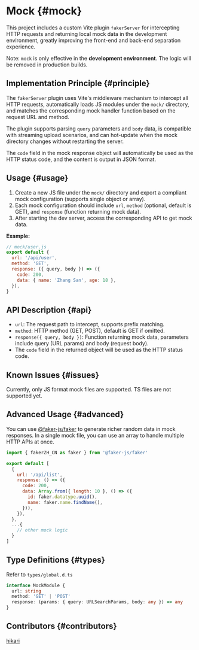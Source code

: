 # Mock {#mock}

This project includes a custom Vite plugin `fakerServer` for intercepting HTTP requests and returning local mock data in the development environment, greatly improving the front-end and back-end separation experience.

Note: `mock` is only effective in the **development environment**. The logic will be removed in production builds.

## Implementation Principle {#principle}

The `fakerServer` plugin uses Vite's middleware mechanism to intercept all HTTP requests, automatically loads JS modules under the `mock/` directory, and matches the corresponding mock handler function based on the request URL and method.

The plugin supports parsing `query` parameters and `body` data, is compatible with streaming upload scenarios, and can hot-update when the mock directory changes without restarting the server.

The `code` field in the mock response object will automatically be used as the HTTP status code, and the content is output in JSON format.

## Usage {#usage}

1. Create a new JS file under the `mock/` directory and export a compliant mock configuration (supports single object or array).
2. Each mock configuration should include `url`, `method` (optional, default is GET), and `response` (function returning mock data).
3. After starting the dev server, access the corresponding API to get mock data.

**Example:**

```js
// mock/user.js
export default {
  url: '/api/user',
  method: 'GET',
  response: ({ query, body }) => ({
    code: 200,
    data: { name: 'Zhang San', age: 18 },
  }),
}
```

## API Description {#api}

- `url`: The request path to intercept, supports prefix matching.
- `method`: HTTP method (GET, POST), default is GET if omitted.
- `response({ query, body })`: Function returning mock data, parameters include query (URL params) and body (request body).
- The `code` field in the returned object will be used as the HTTP status code.

## Known Issues {#issues}

Currently, only JS format mock files are supported. TS files are not supported yet.

## Advanced Usage {#advanced}

You can use [@faker-js/faker](https://github.com/faker-js/faker) to generate richer random data in mock responses. In a single mock file, you can use an array to handle multiple HTTP APIs at once.

```js
import { fakerZH_CN as faker } from '@faker-js/faker'

export default [
  {
    url: '/api/list',
    response: () => ({
      code: 200,
      data: Array.from({ length: 10 }, () => ({
        id: faker.datatype.uuid(),
        name: faker.name.findName(),
      })),
    }),
  },
  ...{
    // other mock logic
  }
]
```

## Type Definitions {#types}

Refer to `types/global.d.ts`

```ts
interface MockModule {
  url: string
  method: 'GET' | 'POST'
  response: (params: { query: URLSearchParams, body: any }) => any
}
```

## Contributors {#contributors}

[hikari](https://github.com/liuyax0818)
